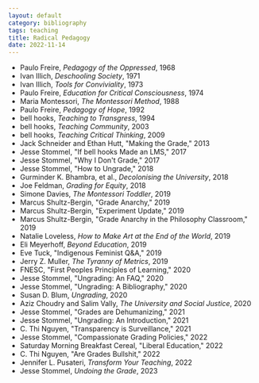 ```yaml
---
layout: default
category: bibliography
tags: teaching
title: Radical Pedagogy
date: 2022-11-14
---
```


* Paulo Freire, *Pedagogy of the Oppressed*, 1968
* Ivan Illich, *Deschooling Society*, 1971
* Ivan Illich, *Tools for Conviviality*, 1973
* Paulo Freire, *Education for Critical Consciousness*, 1974
* Maria Montessori, *The Montessori Method*, 1988
* Paulo Freire, *Pedagogy of Hope*, 1992
* bell hooks, *Teaching to Transgress*, 1994
* bell hooks, *Teaching Community*, 2003
* bell hooks, *Teaching Critical Thinking*, 2009
* Jack Schneider and Ethan Hutt, "Making the Grade," 2013
* Jesse Stommel, "If bell hooks Made an LMS," 2017
* Jesse Stommel, "Why I Don't Grade," 2017
* Jesse Stommel, "How to Ungrade," 2018
* Gurminder K. Bhambra, et al., *Decolonising the University*, 2018
* Joe Feldman, *Grading for Equity*, 2018
* Simone Davies, *The Montessori Toddler*, 2019
* Marcus Shultz-Bergin, "Grade Anarchy," 2019
* Marcus Shultz-Bergin, "Experiment Update," 2019
* Marcus Shultz-Bergin, "Grade Anarchy in the Philosophy Classroom," 2019
* Natalie Loveless, *How to Make Art at the End of the World*, 2019
* Eli Meyerhoff, *Beyond Education*, 2019
* Eve Tuck, "Indigenous Feminist Q&A," 2019
* Jerry Z. Muller, *The Tyranny of Metrics*, 2019
* FNESC, "First Peoples Principles of Learning," 2020
* Jesse Stommel, "Ungrading: An FAQ," 2020
* Jesse Stommel, "Ungrading: A Bibliography," 2020
* Susan D. Blum, *Ungrading*, 2020
* Aziz Choudry and Salim Vally, *The University and Social Justice*, 2020
* Jesse Stommel, "Grades are Dehumanizing," 2021
* Jesse Stommel, "Ungrading: An Introduction," 2021
* C. Thi Nguyen, "Transparency is Surveillance," 2021
* Jesse Stommel, "Compassionate Grading Policies," 2022
* Saturday Morning Breakfast Cereal, "Liberal Education," 2022
* C. Thi Nguyen, "Are Grades Bullshit," 2022
* Jennifer L. Pusateri, *Transform Your Teaching*, 2022
* Jesse Stommel, *Undoing the Grade*, 2023
